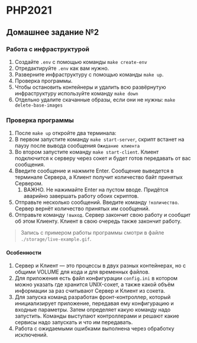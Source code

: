 # PHP2021

## Домашнее задание №2

### Работа с инфраструктурой

1. Создайте `.env` с помощью команды `make create-env`
2. Отредактируйте `.env` как вам нужно.
3. Разверните инфраструктуру с помощью команды `make up`.
4. Проверка программы.
5. Чтобы остановить контейнеры и удалить всю развёрнутую инфраструктуру используйте команду `make down`
6. Отдельно удалите скачанные образы, если они не нужны: `make delete-base-images`

### Проверка программы

1. После `make up` откройте два терминала:
2. В первом запустите команду `make start-server`, скрипт встанет на паузу после вывода сообщения `Ожидание клиента`
3. Во втором запустите команду `make start-client`. Клиент подключится к серверу через сокет и будет готов передавать от вас сообщения.
4. Введите сообщение и нажмите Enter. Сообщение выведется в терминале Сервера, а Клиент получит количество байт принятых Сервером.
   1. ВАЖНО. Не нажимайте Enter на пустом вводе. Придётся аварийно завершать работу обоих скриптов.
5. Отправьте несколько сообщений. Введите команду `!количество`. Сервер вернёт количество принятых им сообщений.
6. Отправьте команду `!выход`. Сервер закончит свою работу и сообщит об этом Клиенту. Клиент в свою очередь также закончит работу.

> Запись с примером работы программы смотри в файле `./storage/live-example.gif`.

#### Особенности

1. Сервер и Клиент — это процессы в двух разных контейнерах, но с общими VOLUME для кода и для временных файлов.
2. Для приложения есть файл конфигурации `config.ini` в котором можно указать где хранится UNIX-сокет, а также какой объём информации за раз считывают Сервер и Клиент из сокета.
3. Для запуска команд разработан фронт-контроллер, который инициализирует приложение, передавая ему конфигурацию и входные параметры. Затем определяет какую команду надо запустить. Команды выступают контроллерами и решают какие сервисы надо запускать и что им передавать.
4. Работа с ожидаемыми ошибками выполнена через обработку исключений.

